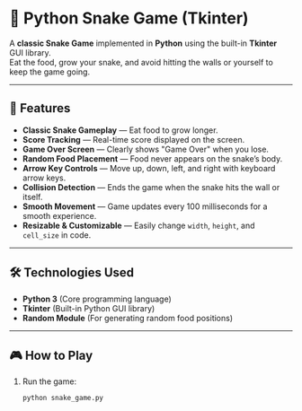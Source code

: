 # 🐍 Python Snake Game (Tkinter)

A **classic Snake Game** implemented in **Python** using the built-in **Tkinter** GUI library.  
Eat the food, grow your snake, and avoid hitting the walls or yourself to keep the game going.

---

## 🎯 Features
- **Classic Snake Gameplay** — Eat food to grow longer.
- **Score Tracking** — Real-time score displayed on the screen.
- **Game Over Screen** — Clearly shows "Game Over" when you lose.
- **Random Food Placement** — Food never appears on the snake’s body.
- **Arrow Key Controls** — Move up, down, left, and right with keyboard arrow keys.
- **Collision Detection** — Ends the game when the snake hits the wall or itself.
- **Smooth Movement** — Game updates every 100 milliseconds for a smooth experience.
- **Resizable & Customizable** — Easily change `width`, `height`, and `cell_size` in code.

---

## 🛠️ Technologies Used
- **Python 3** (Core programming language)
- **Tkinter** (Built-in Python GUI library)
- **Random Module** (For generating random food positions)

---

## 🎮 How to Play
1. Run the game:
   ```bash
   python snake_game.py
